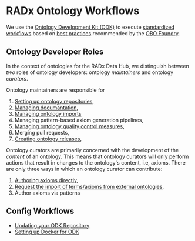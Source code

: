 # RADx Ontology Workflows

We use the [Ontology Development Kit (ODK)](https://github.com/INCATools/ontology-development-kit) to execute [standardized workflows](https://doi.org/10.1093/database/baac087) based on [best practices](https://obofoundry.org/principles/fp-000-summary.html) recommended by the [OBO Foundry](https://obofoundry.org/).


## Ontology Developer Roles

In the context of ontologies for the RADx Data Hub, we distinguish between *two* roles of ontology developers: ontology *maintainers* and ontology *curators*.

Ontology maintainers are responsible for

1. [Setting up ontology repositories](RepositorySetup.md),
2. [Managing documantation](ManageDocumentation.md), 
3. [Managing ontology imports](SettingUpImports.md)
4. Managing pattern-based axiom generation pipelines,
5. [Managing ontology quality control measures](ManageAutomatedTest.md),
6. Merging pull requests,
7. [Creating ontology releases](ReleaseWorkflow.md),

Ontology curators are primarily concerned with the development of the *content* of an ontology.
This means that ontology curators will only perform actions that result in changes to the ontology's content, i.e, axioms. There are only three ways in which an ontology curator can contribute:

1. [Authoring axioms directly](EditorsWorkflow.md),
2. [Request the import of terms/axioms from external ontologies](UpdateImports.md), 
3. Author axioms via patterns


## Config Workflows

- [Updating your ODK Repository](RepoManagement.md)
- [Setting up Docker for ODK](SettingUpDockerForODK.md)
